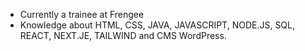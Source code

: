 - Currently a trainee at Frengee <br>
- Knowledge about HTML, CSS, JAVA, JAVASCRIPT, NODE.JS, SQL, REACT, NEXT.JE, TAILWIND and CMS WordPress.


